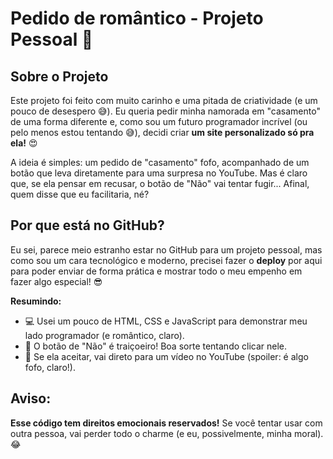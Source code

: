 # Pedido de romântico - Projeto Pessoal 💖

## Sobre o Projeto
Este projeto foi feito com muito carinho e uma pitada de criatividade (e um pouco de desespero 😅). Eu queria pedir minha namorada em "casamento" de uma forma diferente e, como sou um futuro programador incrível (ou pelo menos estou tentando 😅), decidi criar **um site personalizado só pra ela!** 😍

A ideia é simples: um pedido de "casamento" fofo, acompanhado de um botão que leva diretamente para uma surpresa no YouTube. Mas é claro que, se ela pensar em recusar, o botão de "Não" vai tentar fugir... Afinal, quem disse que eu facilitaria, né? 

## Por que está no GitHub?
Eu sei, parece meio estranho estar no GitHub para um projeto pessoal, mas como sou um cara tecnológico e moderno, precisei fazer o **deploy** por aqui para poder enviar de forma prática e mostrar todo o meu empenho em fazer algo especial! 😎

**Resumindo:**
- 💻 Usei um pouco de HTML, CSS e JavaScript para demonstrar meu lado programador (e romântico, claro).
- 🎯 O botão de "Não" é traiçoeiro! Boa sorte tentando clicar nele.
- 🎥 Se ela aceitar, vai direto para um vídeo no YouTube (spoiler: é algo fofo, claro!).

## Aviso:

**Esse código tem direitos emocionais reservados!** Se você tentar usar com outra pessoa, vai perder todo o charme (e eu, possivelmente, minha moral). 😂
